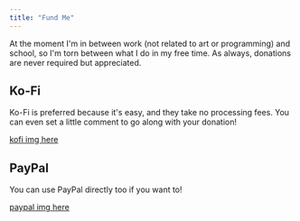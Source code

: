 ```yaml
---
title: "Fund Me"
---
```


At the moment I'm in between work (not related to art or programming) and school, so I'm torn between what I do in my
free time. As always, donations are never required but appreciated.

## Ko-Fi

Ko-Fi is preferred because it's easy, and they take no processing fees. You can even set a little comment to go
along with your donation!

[kofi img here](https://ko-fi.com/redstrate)

## PayPal

You can use PayPal directly too if you want to!

[paypal img here](https://paypal.me/redstrate)